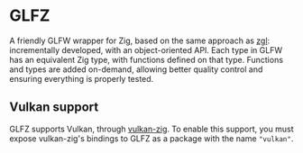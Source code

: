 # GLFZ

A friendly GLFW wrapper for Zig, based on the same approach as [zgl]: incrementally
developed, with an object-oriented API. Each type in GLFW has an equivalent Zig type,
with functions defined on that type. Functions and types are added on-demand, allowing
better quality control and ensuring everything is properly tested.

[zgl]: https://github.com/ziglibs/zgl

## Vulkan support

GLFZ supports Vulkan, through [vulkan-zig]. To enable this support, you must expose
vulkan-zig's bindings to GLFZ as a package with the name `"vulkan"`.

[vulkan-zig]: https://github.com/Snektron/vulkan-zig

